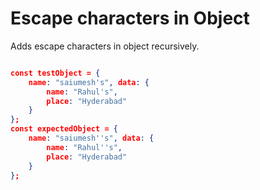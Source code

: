 # Escape characters in Object

Adds escape characters in object recursively.

```json

const testObject = {
    name: "saiumesh's", data: {
        name: "Rahul's",
        place: "Hyderabad"
    }
};
const expectedObject = {
    name: "saiumesh''s", data: {
        name: "Rahul''s",
        place: "Hyderabad"
    }
};

```
